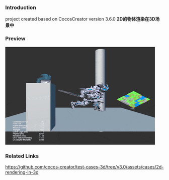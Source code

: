 ### Introduction

project created based on CocosCreator version 3.6.0 **2D的物体渲染在3D场景中** 

### Preview
![image](../../../gif/202203/2022030521.gif)

### Related Links
https://github.com/cocos-creator/test-cases-3d/tree/v3.0/assets/cases/2d-rendering-in-3d